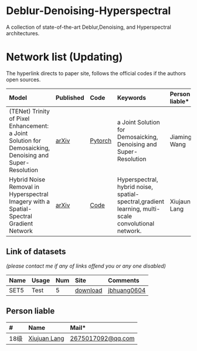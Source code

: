 # Deblur-Denoising-Hyperspectral
A collection of state-of-the-art Deblur,Denoising, and Hyperspectral architectures.

# Network list (Updating)
The hyperlink directs to paper site, follows the official codes if the authors open sources.

|Model |Published |Code|Keywords|Person liable*|
|:-----|:---------|:-----|:-------|:-------|
|(TENet) Trinity of Pixel Enhancement: a Joint Solution for Demosaicking, Denoising and Super-Resolution| [arXiv](https://arxiv.org/pdf/1905.02538.pdf)|[Pytorch](https://github.com/guochengqian/TENet)| a Joint Solution for Demosaicking, Denoising and Super-Resolution | Jiaming Wang|
|Hybrid Noise Removal in Hyperspectral Imagery with a Spatial-Spectral Gradient Network| [arXiv](https://arxiv.org/ftp/arxiv/papers/1810/1810.00495.pdf)|[Code](https://github.com/WHUQZhang/SSGN)|Hyperspectral, hybrid noise, spatial-spectral,gradient learning, multi-scale convolutional network.|Xiujaun Lang|
## Link of datasets
*(please contact me if any of links offend you or any one disabled)*

|Name|Usage|Num|Site|Comments|
|:---|:----|:----|:---|:-----|
|SET5|Test|5|[download](https://uofi.box.com/shared/static/kfahv87nfe8ax910l85dksyl2q212voc.zip)|[jbhuang0604](https://github.com/jbhuang0604/SelfExSR)|


## Person liable
|#|Name |Mail* |
|:-----|:----- |:-----|
|18级|[Xiujuan Lang](https://github.com/langxiujuan)|2675017092@qq.com|
